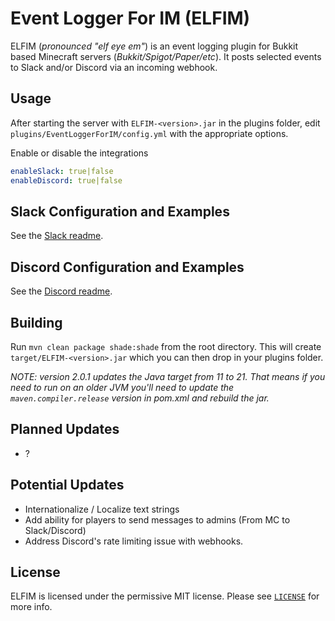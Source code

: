 # Event Logger For IM (ELFIM)

ELFIM (_pronounced "elf eye em"_) is an event logging plugin for Bukkit based Minecraft servers (_Bukkit/Spigot/Paper/etc_). 
It posts selected events to Slack and/or Discord via an incoming webhook.

## Usage
After starting the server with `ELFIM-<version>.jar` in the plugins folder, edit `plugins/EventLoggerForIM/config.yml` with the appropriate options.

Enable or disable the integrations
```yaml
enableSlack: true|false
enableDiscord: true|false
```

## Slack Configuration and Examples
See the [Slack readme](./resources/Slack.md).

## Discord Configuration and Examples
See the [Discord readme](./resources/Discord.md).

## Building
Run `mvn clean package shade:shade` from the root directory.  This will create `target/ELFIM-<version>.jar` which you can then drop in your plugins folder.

_NOTE: version 2.0.1 updates the Java target from 11 to 21. That means if you need to run on an older JVM you'll need to update the `maven.compiler.release` version in pom.xml and rebuild the jar._

## Planned Updates
- ?

## Potential Updates
- Internationalize / Localize text strings
- Add ability for players to send messages to admins (From MC to Slack/Discord)
- Address Discord's rate limiting issue with webhooks.

## License
ELFIM is licensed under the permissive MIT license. Please see [`LICENSE`](https://github.com/HideTheMonkey/EventLogForIM/blob/main/LICENSE) for more info.
